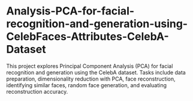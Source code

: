 # Analysis-PCA-for-facial-recognition-and-generation-using-CelebFaces-Attributes-CelebA-Dataset
This project explores Principal Component Analysis (PCA) for facial recognition and generation using the CelebA dataset. Tasks include data preparation, dimensionality reduction with PCA, face reconstruction, identifying similar faces, random face generation, and evaluating reconstruction accuracy.
